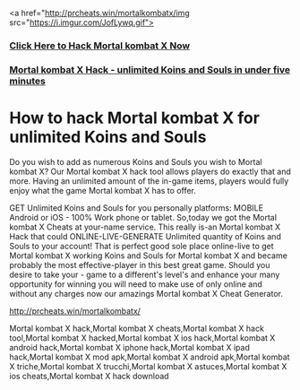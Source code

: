 <a href="http://prcheats.win/mortalkombatx/img src="https://i.imgur.com/JofLywq.gif"></a>
<h3><a href="http://prcheats.win/mortalkombatx/">Click Here to Hack Mortal kombat X Now</a></h3>
<h3><a href="http://prcheats.win/mortalkombatx/">Mortal kombat X Hack - unlimited Koins and Souls in under five minutes</a></h3>

<h1> How to hack Mortal kombat X for unlimited Koins and Souls</h1>
Do you wish to add as numerous Koins and Souls you wish to Mortal kombat X? Our Mortal kombat X hack tool allows players do exactly that and more. Having an unlimited amount of the in-game items, players would fully enjoy what the game Mortal kombat X has to offer.

GET Unlimited Koins and Souls for you personally platforms: MOBILE Android or iOS - 100% Work phone or tablet. So,today we got the Mortal kombat X Cheats at your-name service. This really is-an Mortal kombat X Hack that could ONLINE-LIVE-GENERATE Unlimited quantity of Koins and Souls to your account! That is perfect good sole place online-live to get Mortal kombat X working Koins and Souls for Mortal kombat X and became probably the most effective-player in this best great game. Should you desire to take your - game to a different's level's and enhance your many opportunity for winning you will need to make use of only online and without any charges now our amazings Mortal kombat X Cheat Generator. 

<a href="http://prcheats.win/mortalkombatx/">http://prcheats.win/mortalkombatx/</a>


Mortal kombat X hack,Mortal kombat X cheats,Mortal kombat X hack tool,Mortal kombat X hacked,Mortal kombat X ios hack,Mortal kombat X android hack,Mortal kombat X iphone hack,Mortal kombat X ipad hack,Mortal kombat X mod apk,Mortal kombat X android apk,Mortal kombat X triche,Mortal kombat X trucchi,Mortal kombat X astuces,Mortal kombat X ios cheats,Mortal kombat X hack download
